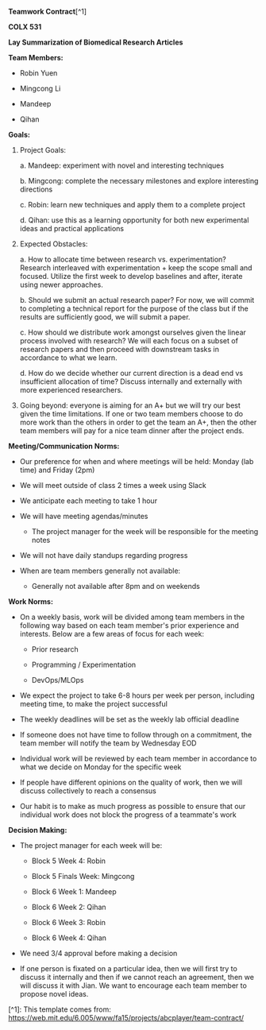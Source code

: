 **Teamwork Contract**\[^1\]

**COLX 531**

**Lay Summarization of Biomedical Research Articles**

**Team Members:**

- Robin Yuen

- Mingcong Li

- Mandeep

- Qihan

**Goals:**

1. Project Goals:

   a.  Mandeep: experiment with novel and interesting techniques

   b.  Mingcong: complete the necessary milestones and explore
   interesting directions

   c.  Robin: learn new techniques and apply them to a complete
   project

   d.  Qihan: use this as a learning opportunity for both new
   experimental ideas and practical applications

1. Expected Obstacles:

   a.  How to allocate time between research vs. experimentation?
   Research interleaved with experimentation + keep the scope small and
   focused. Utilize the first week to develop baselines and after,
   iterate using newer approaches.

   b.  Should we submit an actual research paper? For now, we will
   commit to completing a technical report for the purpose of the
   class but if the results are sufficiently good, we will submit a
   paper.

   c.  How should we distribute work amongst ourselves given the linear
   process involved with research? We will each focus on a subset
   of research papers and then proceed with downstream tasks in
   accordance to what we learn.

   d.  How do we decide whether our current direction is a dead end vs
   insufficient allocation of time? Discuss internally and
   externally with more experienced researchers.

1. Going beyond: everyone is aiming for an A+ but we will try our best
   given the time limitations. If one or two team members choose to do more
   work than the others in order to get the team an A+, then the other
   team members will pay for a nice team dinner after the project ends.

**Meeting/Communication Norms:**

- Our preference for when and where meetings will be held: Monday (lab
  time) and Friday (2pm)

- We will meet outside of class 2 times a week using Slack

- We anticipate each meeting to take 1 hour

- We will have meeting agendas/minutes

  - The project manager for the week will be responsible for the meeting notes

- We will not have daily standups regarding progress

- When are team members generally not available:

  - Generally not available after 8pm and on weekends

**Work Norms:**

- On a weekly basis, work will be divided among team members in the
  following way based on each team member's prior experience and
  interests. Below are a few areas of focus for each week:

  - Prior research

  - Programming / Experimentation

  - DevOps/MLOps

- We expect the project to take 6-8 hours per week per person,
  including meeting time, to make the project successful

- The weekly deadlines will be set as the weekly lab official deadline

- If someone does not have time to follow through on a commitment, the
  team member will notify the team by Wednesday EOD

- Individual work will be reviewed by each team member in accordance
  to what we decide on Monday for the specific week

- If people have different opinions on the quality of work, then we
  will discuss collectively to reach a consensus

- Our habit is to make as much progress as possible to ensure that our individual
  work does not block the progress of a teammate's work

**Decision Making:**

- The project manager for each week will be:

  - Block 5 Week 4: Robin

  - Block 5 Finals Week: Mingcong

  - Block 6 Week 1: Mandeep

  - Block 6 Week 2: Qihan

  - Block 6 Week 3: Robin

  - Block 6 Week 4: Qihan

- We need 3/4 approval before making a decision

- If one person is fixated on a particular idea, then we will first
  try to discuss it internally and then if we cannot reach an
  agreement, then we will discuss it with Jian. We want to encourage
  each team member to propose novel ideas.

\[^1\]: This template comes from: https://web.mit.edu/6.005/www/fa15/projects/abcplayer/team-contract/
